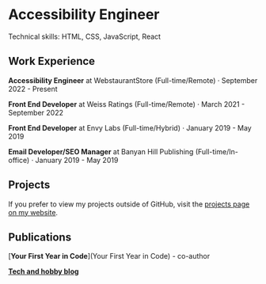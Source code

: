 # Accessibility Engineer

Technical skills: HTML, CSS, JavaScript, React

## Work Experience

**Accessibility Engineer** at WebstaurantStore (Full-time/Remote) · September 2022 - Present

**Front End Developer** at Weiss Ratings (Full-time/Remote) · March 2021 - September 2022

**Front End Developer** at Envy Labs (Full-time/Hybrid) · January 2019 - May 2019

**Email Developer/SEO Manager** at Banyan Hill Publishing (Full-time/In-office) · January 2019 - May 2019

## Projects

If you prefer to view my projects outside of GitHub, visit the [projects page on my website](https://www.caseyocampo.com/projects). 

## Publications

[**Your First Year in Code**](Your First Year in Code) - co-author

[**Tech and hobby blog**](https://www.caseyocampo.com/)
